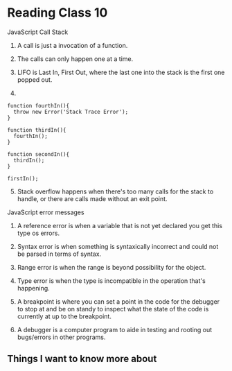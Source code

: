 # Reading Class 10

JavaScript Call Stack

1) A call is just a invocation of a function.

2) The calls can only happen one at a time.

3) LIFO is Last In, First Out, where the last one into the stack is the first one popped out.

4)
```
function fourthIn(){
  throw new Error('Stack Trace Error');
}

function thirdIn(){
  fourthIn();
}

function secondIn(){
  thirdIn();
}

firstIn();
```

5) Stack overflow happens when there's too many calls for the stack to handle, or there are calls made without an exit point.

JavaScript error messages

1) A reference error is when a variable that is not yet declared you get this type os errors.

2) Syntax error is when something is syntaxically incorrect and could not be parsed in terms of syntax.

3) Range error is when the range is beyond possibility for the object.

4) Type error is when the type is incompatible in the operation that's happening.

5) A breakpoint is where you can set a point in the code for the debugger to stop at and be on standy to inspect what the state of the code is currently at up to the breakpoint.

6) A debugger is a computer program to aide in testing and rooting out bugs/errors in other programs.

## Things I want to know more about
